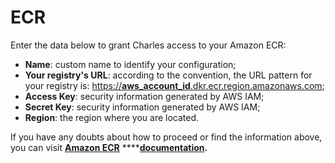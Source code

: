 # ECR

Enter the data below to grant Charles access to your Amazon ECR:

* **Name**: custom name to identify your configuration;
* **Your registry's URL**: according to the convention, the URL pattern for your registry is: [https://**aws\_account\_id**.dkr.ecr.region.amazonaws.com](https://aws_account_id.dkr.ecr.region.amazonaws.com);
* **Access Key**: security information generated by AWS IAM;
* **Secret Key**: security information generated by AWS IAM;
* **Region**: the region where you are located. 

If you have any doubts about how to proceed or find the information above, you can visit [**Amazon ECR**](https://docs.aws.amazon.com/AmazonECR/latest/userguide/Registries.html) ****[**documentation**](https://docs.aws.amazon.com/AmazonECR/latest/userguide/Registries.html)**.**

